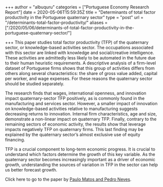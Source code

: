 +++
author = "albuquru"
categories = ["Portuguese Economy Research Report"]
date = 2020-05-06T15:59:35Z
title = "Determinants of total factor productivity in the Portuguese quaternary sector"
type = "post"
url = "/determinants-total-factor-productivity/"
aliases = ["/2020/05/06/determinants-of-total-factor-productivity-in-the-portuguese-quaternary-sector/"]

+++
This paper studies total factor productivity (TFP) of the quaternary sector, or knowledge-based activities sector. The occupations associated with this sector are linked with knowledge and social/creative intelligence. These activities are admittedly less likely to be automated in the future due to their human heuristic requirements. A descriptive analysis of a firm-level dataset of Portuguese firms shows that this group of activities differs from others along several characteristics: the share of gross value added, capital per worker, and wage expenses. For these reasons the quaternary sector should be studied separately.

The research finds that wages, international openness, and innovation impact quaternary-sector TFP positively, as is commonly found in the manufacturing and services sector. However, a smaller impact of innovation on knowledge-based activities relative to manufacturing suggests decreasing returns to innovation. Internal firm characteristics, age and size, demonstrate a non-linear impact on quaternary TFP. Finally, contrary to the remaining sectors of economic activity, the results show that leverage impacts negatively TFP on quaternary firms. This last finding may be explained by the quaternary sector’s almost exclusive use of equity financing.

TFP is a crucial component to long-term economic progress. It is crucial to understand which factors determine the growth of this key variable. As the quaternary sector becomes increasingly important as a driver of economic growth, understanding the sources of variation in TFP in the sector can help us better forecast growth.

Click here to go to the paper by [Paulo Matos and Pedro Neves](https://ideas.repec.org/p/mde/wpaper/0149.html).
